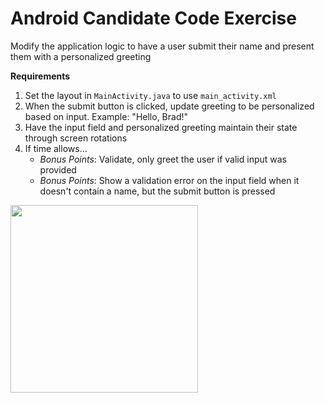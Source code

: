 # Android Candidate Code Exercise

Modify the application logic to have a user submit their name and present them with a personalized greeting

**Requirements**

1. Set the layout in `MainActivity.java` to use `main_activity.xml`
1. When the submit button is clicked, update greeting to be personalized based on input. Example: "Hello, Brad!"
1. Have the input field and personalized greeting maintain their state through screen rotations
1. If time allows...
    * _Bonus Points_: Validate, only greet the user if valid input was provided
    * _Bonus Points_: Show a validation error on the input field when it doesn't contain a name, but the submit button is pressed


<img src="https://cloud.githubusercontent.com/assets/3856142/14533250/4df2948c-0232-11e6-89f2-dfdd64a1eba6.png" width="300">
